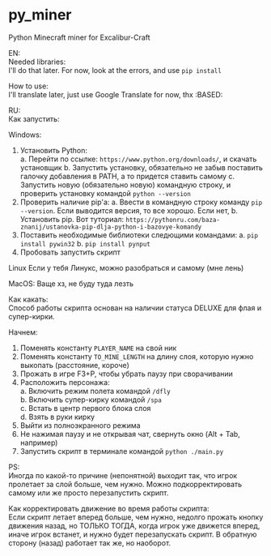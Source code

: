 # py_miner
Python Minecraft miner for Excalibur-Craft

EN:  
Needed libraries:  
I'll do that later. For now, look at the errors, and use `pip install`

How to use:  
I'll translate later, just use Google Translate for now, thx :BASED:

RU:  
Как запустить:

Windows:
1. Установить Python:  
    a. Перейти по ссылке: `https://www.python.org/downloads/`, и скачать установщик
    b. Запустить установку, обязательно не забыв поставить галочку добавления в PATH, а то придется ставить самому
    c. Запустить новую (обязательно новую) командную строку, и проверить установку командой `python --version`
2. Проверить наличие pip'a:
    a. Ввести в командную строку команду `pip --version`. Если выводится версия, то все хорошо. Если нет,
    b. Установить pip. Вот туториал: `https://pythonru.com/baza-znanij/ustanovka-pip-dlja-python-i-bazovye-komandy`
3. Поставить необходимые библиотеки следющими командами:
    a. `pip install pywin32`
    b. `pip install pynput`
4. Пробовать запустить скрипт

Linux
Если у тебя Линукс, можно разобраться и самому (мне лень)

MacOS:
Ваще хз, не буду туда лезть

Как какать:  
Способ работы скрипта основан на наличии статуса DELUXE для флая и супер-кирки.

Начнем:  
1. Поменять константу `PLAYER_NAME` на свой ник  
2. Поменять константу `TO_MINE_LENGTH` на длину слоя, которую нужно выкопать (расстояние, короче)  
3. Прожать в игре F3+P, чтобы убрать паузу при сворачивании  
4. Расположить персонажа:  
    a. Включить режим полета командой `/dfly`  
    b. Включить супер-кирку командой `/spa`  
    с. Встать в центр первого блока слоя  
    d. Взять в руки кирку  
5. Выйти из полноэкранного режима  
6. Не нажимая паузу и не открывая чат, свернуть окно (Alt + Tab, например)  
7. Запустить скрипт в терминале командой `python ./main.py`  

PS:  
Иногда по какой-то причине (непонятной) выходит так, что игрок пролетает за слой больше, чем нужно. Можно подкорректировать самому или же просто перезапустить скрипт.

Как корректировать движение во время работы скрипта:  
Если скрипт летает вперед больше, чем нужно, недолго прожать кнопку движения назад, но ТОЛЬКО ТОГДА, когда игрок уже движется вперед, иначе игрок встанет, и нужно будет перезапускать скрипт. В обратную сторону (назад) работает так же, но наоборот.